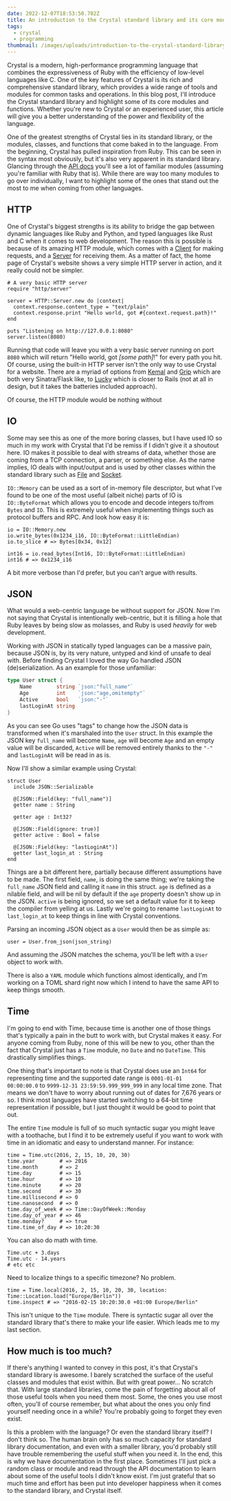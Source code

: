 ```yaml
---
date: 2022-12-07T18:53:50.702Z
title: An introduction to the Crystal standard library and its core modules
tags:
  - crystal
  - programming
thumbnail: /images/uploads/introduction-to-the-crystal-standard-library-and-core-modules.jpeg
---
```


Crystal is a modern, high-performance programming language that combines the expressiveness of Ruby with the efficiency of low-level languages like C. One of the key features of Crystal is its rich and comprehensive standard library, which provides a wide range of tools and modules for common tasks and operations. In this blog post, I'll introduce the Crystal standard library and highlight some of its core modules and functions. Whether you're new to Crystal or an experienced user, this article will give you a better understanding of the power and flexibility of the language.

One of the greatest strengths of Crystal lies in its standard library, or the modules, classes, and functions that come baked in to the language. From the beginning, Crystal has pulled inspiration from Ruby. This can be seen in the syntax most obviously, but it's also very apparent in its standard library. Glancing through the [API docs](https://crystal-lang.org/api) you'll see a lot of familiar modules (assuming you're familiar with Ruby that is). While there are way too many modules to go over individually, I want to highlight some of the ones that stand out the most to me when coming from other languages.

## HTTP

One of Crystal's biggest strengths is its ability to bridge the gap between dynamic languages like Ruby and Python, and typed languages like Rust and C when it comes to web development. The reason this is possible is because of its amazing HTTP module, which comes with a [Client](https://crystal-lang.org/api/1.6.2/HTTP/Client.html) for making requests, and a [Server](https://crystal-lang.org/api/1.6.2/HTTP/Server.html) for receiving them. As a matter of fact, the home page of Crystal's website shows a very simple HTTP server in action, and it really could not be simpler.

```crystal
# A very basic HTTP server
require "http/server"

server = HTTP::Server.new do |context|
  context.response.content_type = "text/plain"
  context.response.print "Hello world, got #{context.request.path}!"
end

puts "Listening on http://127.0.0.1:8080"
server.listen(8080)
```

Running that code will leave you with a very basic server running on port `8080` which will return "Hello world, got _\[some path\]_!" for every path you hit. Of course, using the built-in HTTP server isn't the only way to use Crystal for a website. There are a myriad of options from [Kemal](<(https://kemalcr.com/)>) and [Grip](https://github.com/grip-framework/grip) which are both very Sinatra/Flask like, to [Lucky](https://luckyframework.org/) which is closer to Rails (not at all in design, but it takes the batteries included approach).

Of course, the HTTP module would be nothing without

## IO

Some may see this as one of the more boring classes, but I have used IO so much in my work with Crystal that I'd be remiss if I didn't give it a shoutout here. IO makes it possible to deal with streams of data, whether those are coming from a TCP connection, a parser, or something else. As the name implies, IO deals with input/output and is used by other classes within the standard library such as [File](https://crystal-lang.org/api/1.6.2/File.html) and [Socket](https://crystal-lang.org/api/1.6.2/Socket.html).

`IO::Memory` can be used as a sort of in-memory file descriptor, but what I've found to be one of the most useful (albeit niche) parts of IO is `IO::ByteFormat` which allows you to encode and decode integers to/from `Bytes` and `IO`. This is extremely useful when implementing things such as protocol buffers and RPC. And look how easy it is:

```crystal
io = IO::Memory.new
io.write_bytes(0x1234_i16, IO::ByteFormat::LittleEndian)
io.to_slice # => Bytes[0x34, 0x12]

int16 = io.read_bytes(Int16, IO::ByteFormat::LittleEndian)
int16 # => 0x1234_i16
```

A bit more verbose than I'd prefer, but you can't argue with results.

## JSON

What would a web-centric language be without support for JSON. Now I'm not saying that Crystal is intentionally web-centric, but it is filling a hole that Ruby leaves by being slow as molasses, and Ruby is used _heavily_ for web development.

Working with JSON in statically typed languages can be a massive pain, because JSON is, by its very nature, untyped and kind of unsafe to deal with. Before finding Crystal I loved the way Go handled JSON (de)serialization. As an example for those unfamiliar:

```go
type User struct {
    Name        string `json:"full_name"`
    Age         int    `json:"age,omitempty"`
    Active      bool   `json:"-"`
    lastLoginAt string
}
```

As you can see Go uses "tags" to change how the JSON data is transformed when it's marshaled into the `User` struct. In this example the JSON key `full_name` will become `Name`, `age` will become `Age` and an empty value will be discarded, `Active` will be removed entirely thanks to the `"-"` and `lastLoginAt` will be read in as is.

Now I'll show a similar example using Crystal:

```crystal
struct User
  include JSON::Serializable

  @[JSON::Field(key: "full_name")]
  getter name : String

  getter age : Int32?

  @[JSON::Field(ignore: true)]
  getter active : Bool = false

  @[JSON::Field(key: "lastLoginAt")]
  getter last_login_at : String
end
```

Things are a bit different here, partially because different assumptions have to be made. The first field, `name`, is doing the same thing; we're taking the `full_name` JSON field and calling it `name` in this struct. `age` is defined as a nilable field, and will be nil by default if the `age` property doesn't show up in the JSON. `active` is being ignored, so we set a default value for it to keep the compiler from yelling at us. Lastly we're going to rename `lastLoginAt` to `last_login_at` to keep things in line with Crystal conventions.

Parsing an incoming JSON object as a `User` would then be as simple as:

```crystal
user = User.from_json(json_string)
```

And assuming the JSON matches the schema, you'll be left with a `User` object to work with.

There is also a `YAML` module which functions almost identically, and I'm working on a TOML shard right now which I intend to have the same API to keep things smooth.

## Time

I'm going to end with Time, because time is another one of those things that's typically a pain in the butt to work with, but Crystal makes it easy. For anyone coming from Ruby, none of this will be new to you, other than the fact that Crystal just has a `Time` module, no `Date` and no `DateTime`. This drastically simplifies things.

One thing that's important to note is that Crystal does use an `Int64` for representing time and the supported date range is `0001-01-01 00:00:00.0` to `9999-12-31 23:59:59.999_999_999` in any local time zone. That means we don't have to worry about running out of dates for 7,676 years or so. I think most languages have started switching to a 64-bit time representation if possible, but I just thought it would be good to point that out.

The entire `Time` module is full of so much syntactic sugar you might leave with a toothache, but I find it to be extremely useful if you want to work with time in an idiomatic and easy to understand manner. For instance:

```crystal
time = Time.utc(2016, 2, 15, 10, 20, 30)
time.year        # => 2016
time.month       # => 2
time.day         # => 15
time.hour        # => 10
time.minute      # => 20
time.second      # => 30
time.millisecond # => 0
time.nanosecond  # => 0
time.day_of_week # => Time::DayOfWeek::Monday
time.day_of_year # => 46
time.monday?     # => true
time.time_of_day # => 10:20:30
```

You can also do math with time.

```crystal
Time.utc + 3.days
Time.utc - 14.years
# etc etc
```

Need to localize things to a specific timezone? No problem.

```crystal
time = Time.local(2016, 2, 15, 10, 20, 30, location: Time::Location.load("Europe/Berlin"))
time.inspect # => "2016-02-15 10:20:30.0 +01:00 Europe/Berlin"
```

This isn't unique to the `Time` module. There is syntactic sugar all over the standard library that's there to make your life easier. Which leads me to my last section.

## How much is too much?

If there's anything I wanted to convey in this post, it's that Crystal's standard library is awesome. I barely scratched the surface of the useful classes and modules that exist within. But with great power... No scratch that. With large standard libraries, come the pain of forgetting about all of those useful tools when you need them most. Some, the ones you use most often, you'll of course remember, but what about the ones you only find yourself needing once in a while? You're probably going to forget they even exist.

Is this a problem with the language? Or even the standard library itself? I don't think so. The human brain only has so much capacity for standard library documentation, and even with a smaller library, you'd probably still have trouble remembering the useful stuff when you need it. In the end, this is why we have documentation in the first place. Sometimes I'll just pick a random class or module and read through the API documentation to learn about some of the useful tools I didn't know exist. I'm just grateful that so much time and effort has been put into developer happiness when it comes to the standard library, and Crystal itself.
